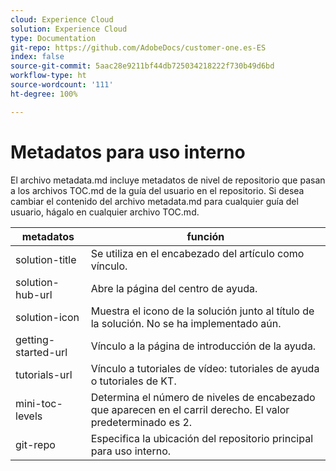 ```yaml
---
cloud: Experience Cloud
solution: Experience Cloud
type: Documentation
git-repo: https://github.com/AdobeDocs/customer-one.es-ES
index: false
source-git-commit: 5aac28e9211bf44db725034218222f730b49d6bd
workflow-type: ht
source-wordcount: '111'
ht-degree: 100%

---
```



# Metadatos para uso interno

El archivo metadata.md incluye metadatos de nivel de repositorio que pasan a los archivos TOC.md de la guía del usuario en el repositorio. Si desea cambiar el contenido del archivo metadata.md para cualquier guía del usuario, hágalo en cualquier archivo TOC.md.

| metadatos | función |
|--- |--- |
| solution-title | Se utiliza en el encabezado del artículo como vínculo. |
| solution-hub-url | Abre la página del centro de ayuda. |
| solution-icon | Muestra el icono de la solución junto al título de la solución. No se ha implementado aún. |
| getting-started-url | Vínculo a la página de introducción de la ayuda. |
| tutorials-url | Vínculo a tutoriales de vídeo: tutoriales de ayuda o tutoriales de KT. |
| mini-toc-levels | Determina el número de niveles de encabezado que aparecen en el carril derecho. El valor predeterminado es 2. |
| git-repo | Especifica la ubicación del repositorio principal para uso interno. |
